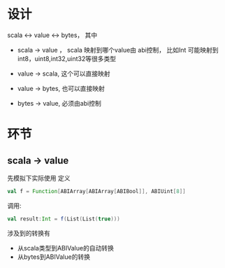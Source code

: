 # 设计
scala <-> value <-> bytes， 其中
* scala -> value ， scala 映射到哪个value由 abi控制， 比如Int 可能映射到 int8，uint8,int32,uint32等很多类型
* value -> scala, 这个可以直接映射

* value -> bytes, 也可以直接映射
* bytes -> value, 必须由abi控制

# 环节
## scala -> value
先模拟下实际使用
定义
```scala
val f = Function[ABIArray[ABIArray[ABIBool]], ABIUint[8]]
```
调用:
```scala
val result:Int = f(List(List(true)))
```
涉及到的转换有
* 从scala类型到ABIValue的自动转换
* 从bytes到ABIValue的转换
